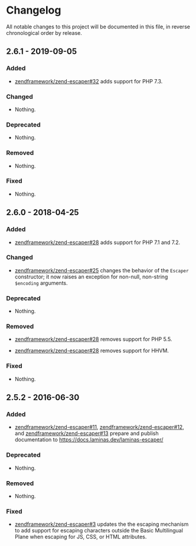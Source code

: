 # Changelog

All notable changes to this project will be documented in this file, in reverse chronological order by release.

## 2.6.1 - 2019-09-05

### Added

- [zendframework/zend-escaper#32](https://github.com/zendframework/zend-escaper/pull/32) adds support for PHP 7.3.

### Changed

- Nothing.

### Deprecated

- Nothing.

### Removed

- Nothing.

### Fixed

- Nothing.

## 2.6.0 - 2018-04-25

### Added

- [zendframework/zend-escaper#28](https://github.com/zendframework/zend-escaper/pull/28) adds support for PHP 7.1 and 7.2.

### Changed

- [zendframework/zend-escaper#25](https://github.com/zendframework/zend-escaper/pull/25) changes the behavior of the `Escaper` constructor; it now raises an
  exception for non-null, non-string `$encoding` arguments.

### Deprecated

- Nothing.

### Removed

- [zendframework/zend-escaper#28](https://github.com/zendframework/zend-escaper/pull/28) removes support for PHP 5.5.

- [zendframework/zend-escaper#28](https://github.com/zendframework/zend-escaper/pull/28) removes support for HHVM.

### Fixed

- Nothing.

## 2.5.2 - 2016-06-30

### Added

- [zendframework/zend-escaper#11](https://github.com/zendframework/zend-escaper/pull/11),
  [zendframework/zend-escaper#12](https://github.com/zendframework/zend-escaper/pull/12), and
  [zendframework/zend-escaper#13](https://github.com/zendframework/zend-escaper/pull/13) prepare and
  publish documentation to https://docs.laminas.dev/laminas-escaper/

### Deprecated

- Nothing.

### Removed

- Nothing.

### Fixed

- [zendframework/zend-escaper#3](https://github.com/zendframework/zend-escaper/pull/3) updates the
  the escaping mechanism to add support for escaping characters outside the Basic
  Multilingual Plane when escaping for JS, CSS, or HTML attributes.
